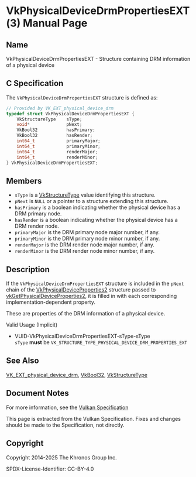 # VkPhysicalDeviceDrmPropertiesEXT(3) Manual Page

## Name

VkPhysicalDeviceDrmPropertiesEXT - Structure containing DRM information of a physical device



## [](#_c_specification)C Specification

The `VkPhysicalDeviceDrmPropertiesEXT` structure is defined as:

```c++
// Provided by VK_EXT_physical_device_drm
typedef struct VkPhysicalDeviceDrmPropertiesEXT {
    VkStructureType    sType;
    void*              pNext;
    VkBool32           hasPrimary;
    VkBool32           hasRender;
    int64_t            primaryMajor;
    int64_t            primaryMinor;
    int64_t            renderMajor;
    int64_t            renderMinor;
} VkPhysicalDeviceDrmPropertiesEXT;
```

## [](#_members)Members

- `sType` is a [VkStructureType](https://registry.khronos.org/vulkan/specs/latest/man/html/VkStructureType.html) value identifying this structure.
- `pNext` is `NULL` or a pointer to a structure extending this structure.
- `hasPrimary` is a boolean indicating whether the physical device has a DRM primary node.
- `hasRender` is a boolean indicating whether the physical device has a DRM render node.
- `primaryMajor` is the DRM primary node major number, if any.
- `primaryMinor` is the DRM primary node minor number, if any.
- `renderMajor` is the DRM render node major number, if any.
- `renderMinor` is the DRM render node minor number, if any.

## [](#_description)Description

If the `VkPhysicalDeviceDrmPropertiesEXT` structure is included in the `pNext` chain of the [VkPhysicalDeviceProperties2](https://registry.khronos.org/vulkan/specs/latest/man/html/VkPhysicalDeviceProperties2.html) structure passed to [vkGetPhysicalDeviceProperties2](https://registry.khronos.org/vulkan/specs/latest/man/html/vkGetPhysicalDeviceProperties2.html), it is filled in with each corresponding implementation-dependent property.

These are properties of the DRM information of a physical device.

Valid Usage (Implicit)

- [](#VUID-VkPhysicalDeviceDrmPropertiesEXT-sType-sType)VUID-VkPhysicalDeviceDrmPropertiesEXT-sType-sType  
  `sType` **must** be `VK_STRUCTURE_TYPE_PHYSICAL_DEVICE_DRM_PROPERTIES_EXT`

## [](#_see_also)See Also

[VK\_EXT\_physical\_device\_drm](https://registry.khronos.org/vulkan/specs/latest/man/html/VK_EXT_physical_device_drm.html), [VkBool32](https://registry.khronos.org/vulkan/specs/latest/man/html/VkBool32.html), [VkStructureType](https://registry.khronos.org/vulkan/specs/latest/man/html/VkStructureType.html)

## [](#_document_notes)Document Notes

For more information, see the [Vulkan Specification](https://registry.khronos.org/vulkan/specs/latest/html/vkspec.html#VkPhysicalDeviceDrmPropertiesEXT)

This page is extracted from the Vulkan Specification. Fixes and changes should be made to the Specification, not directly.

## [](#_copyright)Copyright

Copyright 2014-2025 The Khronos Group Inc.

SPDX-License-Identifier: CC-BY-4.0